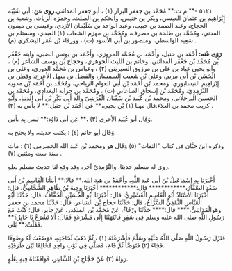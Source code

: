 ٥١٢١ -** م ت:** مُحَمَّد بن جعفر البزاز (١) ، أبو جعفر المدائني.**روى عن:** أبي شَيْبَة إِبْرَاهِيم بن عثمان العبسي، وبكر بن خنيس، والحكم بن الصلت، وحمزة الزيات، وشعبة بن الحجاج، وعبد الصمد بن حبيب، وعبد الواحد بن سُلَيْمان الأزدي، وعيسى بن ميمون المدني، ومُحَمَّد بن طلحة بن مصرف، ومُحَمَّد بن مهزم الشعاب (١) العبدي، ومستلم بن سَعِيد الواسطي، ومنصور بن أَبي الأسود (ت) ، وورقاء بْن عُمَر اليشكري (م) .

**رَوَى عَنه:** أَحْمَد بن حنبل، وأَحْمَد بن مُحَمَّد المروزي، وأَحْمَد بن يونس الضبي، وابنه جَعْفَر بْن مُحَمَّد بْن جَعْفَر المدائني، وحاتم بن الليث الجوهري، وحجاج بْن يوسف الشاعر (م) ، وأبو يحيى عباد بن علي بن مرزوق السيريني (٢) ، وعباس بن مُحَمَّد الدوري، وعلي بن الْحَسَن بْن أَبي مريم، وعلي بْن شعيب السمسار، والفضل بن سهل الأعرج، وقطن بن إِبْرَاهِيم النيسابوري، ومحمد بْن أَحْمَد بْن أَبي العوام الرياحي، ومُحَمَّد بن أَحْمَد بْن مدويه التِّرْمِذِيّ، ومُحَمَّد بْن إسحاق الصاغاني (ت) ، ومُحَمَّد بن حزابة البغدادي، ومُحَمَّد بن الحسين البرجلاني، ومحمد بْن عُبَيد بْن سُفْيَان الْقُرَشِيّ والد أَبِي بَكْرِ بْن أَبي الدنيا، وأَبُو كريب محمد بن العلاء.قال مهنا (١) بْن يحيى،** عَن أَحْمَد بْن حنبل:** لا بأس به (٢) .

وَقَال أبو عُبَيد الأجري (٣) ،** عَن أبي دَاوُد:** ليس بِهِ بأس.

وَقَال أبو حاتم (٤) : يكتب حديثه، ولا يحتج به.

وذكره ابنُ حِبَّان فِي كتاب "الثقات" (٥) وَقَال هو ومحمد بْن عَبد الله الحضرمي (٦) : مات سنة ست ومئتين (٧) .

روى له مسلم حديثا، والتِّرْمِذِيّ آخر، وقد وقع لنا حديث مسلم بعلو.

أَخْبَرَنَا بِهِ إِسْمَاعَيلُ بْنُ أَبي عَبد اللَّهِ، وأَحْمَدُ بن هبة الله،** قالا:** أبنأنا الْقَاسِمِ بْنُ أَبي سَعْدٍ الصَّفَّارُ،************ قال:************ أَخْبَرَنَا وجِيهُ بْنُ طَاهِرٍ الشَّحَّامِيُّ، قال: أَخْبَرَنَا الأُسْتَاذُ أَبُو الْقَاسِمِ الْقُشَيْرِيُّ، قال: أَخْبَرَنَا أَبُو الْحُسَيْنِ الْخَفَّافُ، قال: حَدَّثَنَا أَبُو الْعَبَّاسِ الثَّقَفِيُّ السَّرَّاجُ، قال: حَدَّثَنَا حجاج بْن الشاعر، قال: حَدَّثَنَا محمد بن جعفر وهوالْمَدَائِنِيُّ،**** قال:**** حَدَّثَنَا ورْقَاءُ، عَنْ مُحَمَّد بْن المنكدر، عَنْ جابر، قال: كُنْتُ مَعَ رَسُولِ اللَّهِ صلى الله عليه وسلم فِي سَفِرٍ فَانْتَهَيْنَا إِلَى مَشْرَعَةٍ فَقَالَ: أَلا تَشْرَعُ يَا جَابِرُ؟** فَقُلْتُ:** بَلَى.

فَنَزَلَ رَسُولُ اللَّهِ صَلَّى اللَّهُ عَلَيْهِ وسَلَّمَ فَأَشْرَعْتُهُ (١) ، ثُمَّ ذَهَبَ لَحَاجَتِهِ، فَوَضَعْتُ لَهُ وضُوءًا فَجَاءَ (٢) فَتَوَضَّأَ ثُمَّ قَامَ، فَصَلَّى فِي ثَوْبٍ واحِدٍ مُخَالِفًا بَيْنَ طَرَفَيْهِ.

رَوَاهُ (٣) عَنْ حَجَّاجِ بْنِ الشَّاعِرِ، فَوَافَقْنَاهُ فِيهِ بِعُلُوٍ.